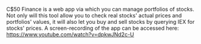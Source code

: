 C$50 Finance is a web app via which you can manage portfolios of stocks. Not only will this tool allow you to check real stocks' actual prices and portfolios' values, it will also let you buy and sell stocks by querying IEX for stocks' prices.
A screen-recording of the app can be accessed here: https://www.youtube.com/watch?v=dpkwJNd2c-U
